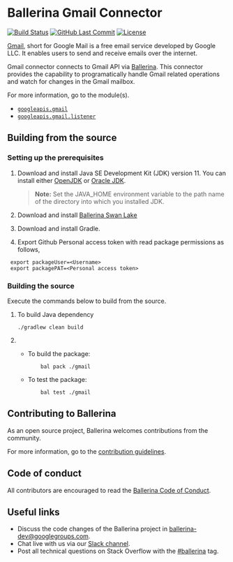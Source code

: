 # Ballerina Gmail Connector

[![Build Status](https://github.com/ballerina-platform/module-ballerinax-googleapis.gmail/workflows/CI/badge.svg)](https://github.com/ballerina-platform/module-ballerinax-googleapis.gmail/actions?query=workflow%3ACI)
[![GitHub Last Commit](https://img.shields.io/github/last-commit/ballerina-platform/module-ballerinax-googleapis.gmail.svg)](https://github.com/ballerina-platform/module-ballerinax-googleapis.gmail/commits/master)
[![License](https://img.shields.io/badge/License-Apache%202.0-blue.svg)](https://opensource.org/licenses/Apache-2.0)

[Gmail](https://blog.google/products/gmail/), short for Google Mail is a free email service developed by Google LLC. It
enables users to send and receive emails over the internet.

Gmail connector connects to Gmail API via [Ballerina](https://ballerina.io/). This connector provides the capability to programatically handle Gmail related operations and watch for changes in the Gmail mailbox.

For more information, go to the module(s).

- [`googleapis.gmail`](gmail/Module.md)
- [`googleapis.gmail.listener`](gmail/modules/listener/Module.md)


## Building from the source

### Setting up the prerequisites

1. Download and install Java SE Development Kit (JDK) version 11. You can install either [OpenJDK](https://adoptopenjdk.net/) or [Oracle JDK](https://www.oracle.com/java/technologies/javase-jdk11-downloads.html).

    > **Note:** Set the JAVA_HOME environment variable to the path name of the directory into which you installed JDK.
 
2. Download and install [Ballerina Swan Lake](https://ballerina.io/)

3. Download and install Gradle.

4. Export Github Personal access token with read package permissions as follows,

```
 export packageUser=<Username>
 export packagePAT=<Personal access token>
 ```

### Building the source

Execute the commands below to build from the source.

1. To build Java dependency
    ```
    ./gradlew clean build
    ```

2. - To build the package:
        ```shell script
            bal pack ./gmail
        ```

   - To test the package:
        ```shell script
            bal test ./gmail
        ```

## Contributing to Ballerina

As an open source project, Ballerina welcomes contributions from the community. 

For more information, go to the [contribution guidelines](https://github.com/ballerina-platform/ballerina-lang/blob/master/CONTRIBUTING.md).

## Code of conduct
 
All contributors are encouraged to read the [Ballerina Code of Conduct](https://ballerina.io/code-of-conduct).

## Useful links

* Discuss the code changes of the Ballerina project in [ballerina-dev@googlegroups.com](mailto:ballerina-dev@googlegroups.com).
* Chat live with us via our [Slack channel](https://ballerina.io/community/slack/).
* Post all technical questions on Stack Overflow with the [#ballerina](https://stackoverflow.com/questions/tagged/ballerina) tag.
